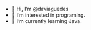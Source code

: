 - 👋 Hi, I’m @daviaguedes
- 👀 I’m interested in programing.
- 🌱 I’m currently learning Java.

<!---
daviaguedes/daviaguedes is a ✨ special ✨ repository because its `README.md` (this file) appears on your GitHub profile.
You can click the Preview link to take a look at your changes.
--->
